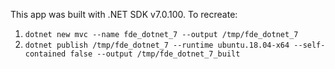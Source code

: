 This app was built with .NET SDK v7.0.100. To recreate:
1. `dotnet new mvc --name fde_dotnet_7 --output /tmp/fde_dotnet_7`
2. `dotnet publish /tmp/fde_dotnet_7 --runtime ubuntu.18.04-x64 --self-contained false --output /tmp/fde_dotnet_7_built`
